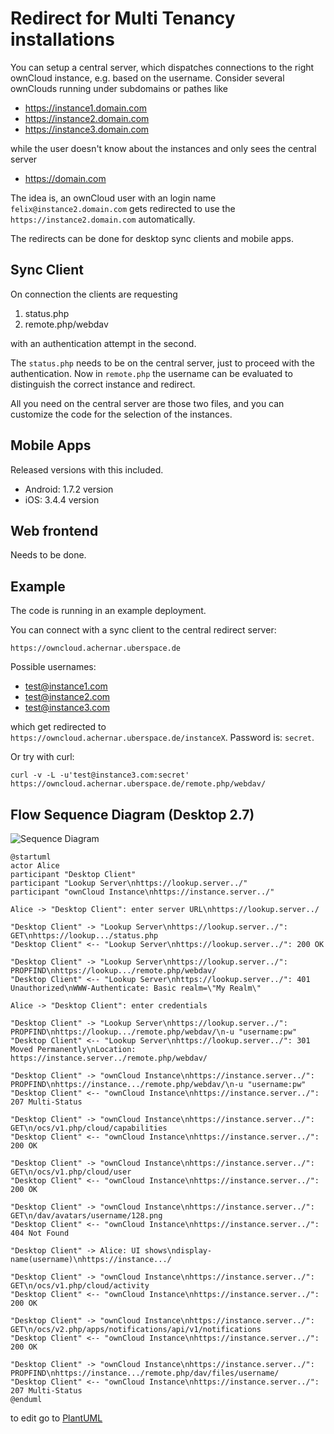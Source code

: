 # Redirect for Multi Tenancy installations

You can setup a central server, which dispatches connections to the right ownCloud instance, e.g. based on the username.
Consider several ownClouds running under subdomains or pathes like

* https://instance1.domain.com
* https://instance2.domain.com
* https://instance3.domain.com

while the user doesn't know about the instances and only sees the central server

* https://domain.com

The idea is, an ownCloud user with an login name ```felix@instance2.domain.com``` gets redirected to use the  ```https://instance2.domain.com``` automatically.

The redirects can be done for desktop sync clients and mobile apps.

## Sync Client

On connection the clients are requesting

1. status.php
2. remote.php/webdav

with an authentication attempt in the second.

The ```status.php``` needs to be on the central server, just to proceed with the authentication.
Now in ```remote.php``` the username can be evaluated to distinguish the correct instance and redirect.

All you need on the central server are those two files, and you can customize the code for the selection of the instances.

##  Mobile Apps

Released versions with this included.
* Android: 1.7.2 version
* iOS: 3.4.4 version

## Web frontend

Needs to be done.

## Example

The code is running in an example deployment.

You can connect with a sync client to the central redirect server: 

```
https://owncloud.achernar.uberspace.de
```

Possible usernames:

* test@instance1.com
* test@instance2.com
* test@instance3.com

which get redirected to ```https://owncloud.achernar.uberspace.de/instanceX```.
Password is: ```secret```.

Or try with curl:

```
curl -v -L -u'test@instance3.com:secret' https://owncloud.achernar.uberspace.de/remote.php/webdav/
```

## Flow Sequence Diagram (Desktop 2.7)

![Sequence Diagram](http://www.plantuml.com/plantuml/png/pPJ1Rjim38RlUGeYf-tWECq2R32seLsx3i6IDaWNvE8BAxEBK9aI9Df1zlIptHLhwnHeu6NepQP4wUEldpmEWbwAtFHGYVLmOhIYdgjYMcc7BD0_et0hri6fqSJIVxmujVQsS715lYIVybh4XIIEJHCUX2Oy6CHFiko6JuqjCfXm46H5VpFrdyZ3t5v31T7d5am2n48UxZR3SZ5zdg7NUvfTd_ZY2XBuzlL7QxrQ2O9IX85Rk_O57wDednj6mo5SVkyCEbzSpiyd5sUxQ3tbLgYcZJTqdM4PTwOU3uzWoLZ8sdhzYxAKLwjLT5Bz4ujMA9J05mnQWISq-QUqFzl2elvCN_AsobDM7uGc_6TbKeuAw1U1F6DEYTlqEslrhj9gPalAO4u-HoOMiqrvQXMAjfp0yttGvjifnnxTrHAbjQsRBFk2Z8RlOLOOqT5LqrCTwclrRMnLYCkZfWvLPySA7LvheqLJw510ktyFYrth_dfnQtzWYO8-nFSEYOz67mQEV_uZwl5m31TMuDmMdEs6RsPA0ii9XBNTX9Gp7Pp1RLJZlBddUhlRy8TzFbIYIotRL-wuKOECpeMOhUWRVJUVGXNILK6FWmUivV13hNRiZJRqmA-76cV7n5cHczy0)

```plantuml
@startuml
actor Alice
participant "Desktop Client"
participant "Lookup Server\nhttps://lookup.server../"
participant "ownCloud Instance\nhttps://instance.server../"

Alice -> "Desktop Client": enter server URL\nhttps://lookup.server../

"Desktop Client" -> "Lookup Server\nhttps://lookup.server../": GET\nhttps://lookup.../status.php
"Desktop Client" <-- "Lookup Server\nhttps://lookup.server../": 200 OK

"Desktop Client" -> "Lookup Server\nhttps://lookup.server../": PROPFIND\nhttps://lookup.../remote.php/webdav/
"Desktop Client" <-- "Lookup Server\nhttps://lookup.server../": 401 Unauthorized\nWWW-Authenticate: Basic realm=\"My Realm\"

Alice -> "Desktop Client": enter credentials

"Desktop Client" -> "Lookup Server\nhttps://lookup.server../": PROPFIND\nhttps://lookup.../remote.php/webdav/\n-u "username:pw"
"Desktop Client" <-- "Lookup Server\nhttps://lookup.server../": 301 Moved Permanently\nLocation: https://instance.server../remote.php/webdav/

"Desktop Client" -> "ownCloud Instance\nhttps://instance.server../": PROPFIND\nhttps://instance.../remote.php/webdav/\n-u "username:pw"
"Desktop Client" <-- "ownCloud Instance\nhttps://instance.server../": 207 Multi-Status

"Desktop Client" -> "ownCloud Instance\nhttps://instance.server../": GET\n/ocs/v1.php/cloud/capabilities
"Desktop Client" <-- "ownCloud Instance\nhttps://instance.server../": 200 OK

"Desktop Client" -> "ownCloud Instance\nhttps://instance.server../": GET\n/ocs/v1.php/cloud/user
"Desktop Client" <-- "ownCloud Instance\nhttps://instance.server../": 200 OK

"Desktop Client" -> "ownCloud Instance\nhttps://instance.server../": GET\n/dav/avatars/username/128.png
"Desktop Client" <-- "ownCloud Instance\nhttps://instance.server../": 404 Not Found

"Desktop Client" -> Alice: UI shows\ndisplay-name(username)\nhttps://instance.../

"Desktop Client" -> "ownCloud Instance\nhttps://instance.server../": GET\n/ocs/v1.php/cloud/activity
"Desktop Client" <-- "ownCloud Instance\nhttps://instance.server../": 200 OK

"Desktop Client" -> "ownCloud Instance\nhttps://instance.server../": GET\n/ocs/v2.php/apps/notifications/api/v1/notifications
"Desktop Client" <-- "ownCloud Instance\nhttps://instance.server../": 200 OK

"Desktop Client" -> "ownCloud Instance\nhttps://instance.server../": PROPFIND\nhttps://instance.../remote.php/dav/files/username/
"Desktop Client" <-- "ownCloud Instance\nhttps://instance.server../": 207 Multi-Status
@enduml
```

to edit go to [PlantUML](http://www.plantuml.com/plantuml/uml/pPJ1Rjim38RlUGeYf-tWECq2R32seLsx3i6IDaWNvE8BAxEBK9aI9Df1zlIptHLhwnHeu6NepQP4wUEldpmEWbwAtFHGYVLmOhIYdgjYMcc7BD0_et0hri6fqSJIVxmujVQsS715lYIVybh4XIIEJHCUX2Oy6CHFiko6JuqjCfXm46H5VpFrdyZ3t5v31T7d5am2n48UxZR3SZ5zdg7NUvfTd_ZY2XBuzlL7QxrQ2O9IX85Rk_O57wDednj6mo5SVkyCEbzSpiyd5sUxQ3tbLgYcZJTqdM4PTwOU3uzWoLZ8sdhzYxAKLwjLT5Bz4ujMA9J05mnQWISq-QUqFzl2elvCN_AsobDM7uGc_6TbKeuAw1U1F6DEYTlqEslrhj9gPalAO4u-HoOMiqrvQXMAjfp0yttGvjifnnxTrHAbjQsRBFk2Z8RlOLOOqT5LqrCTwclrRMnLYCkZfWvLPySA7LvheqLJw510ktyFYrth_dfnQtzWYO8-nFSEYOz67mQEV_uZwl5m31TMuDmMdEs6RsPA0ii9XBNTX9Gp7Pp1RLJZlBddUhlRy8TzFbIYIotRL-wuKOECpeMOhUWRVJUVGXNILK6FWmUivV13hNRiZJRqmA-76cV7n5cHczy0)
